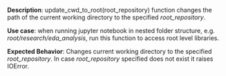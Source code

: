 **Description**: update_cwd_to_root(root_repository) function changes the path of the current working directory to the specified *root_repository*.

**Use case**: when running jupyter notebook in nested folder structure, e.g. *root/research/eda_analysis*, run this function to access root level libraries.

**Expected Behavior**: Changes current working directory to the specified *root_repository*.
In case *root_repository* specified does not exist it raises IOError. 